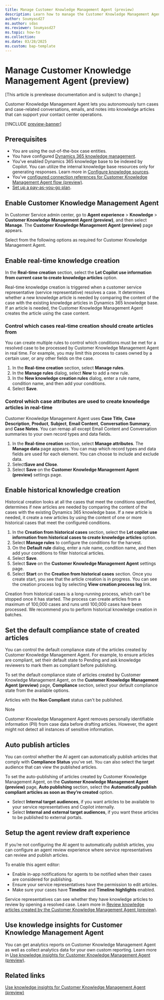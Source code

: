 ```yaml
---
title: Manage Customer Knowledge Management Agent (preview)
description: Learn how to manage the Customer Knowledge Management Agent to autonomously create knowledge articles from cases and related communications.
author: Soumyasd27
ms.author: sdas
ms.reviewer: Soumyasd27
ms.topic: how-to
ms.collection: 
ms.date: 03/28/2025
ms.custom: bap-template
---
```


# Manage Customer Knowledge Management Agent (preview)

[This article is prerelease documentation and is subject to change.]

Customer Knowledge Management Agent lets you autonomously turn cases and case-related conversations, emails, and notes into knowledge articles that can support your contact center operations. 

[!INCLUDE [preview-banner](../../../shared-content/shared/preview-includes/production-ready-preview-dynamics365.md)]

## Prerequisites

- You are using the out-of-the-box case entities.
- You have configured [Dynamics 365 knowledge management](set-up-knowledge-management-embedded-knowledge-search.md#configure-knowledge-management).
- You’ve enabled Dynamics 365 knowledge base to be indexed by Copilot. You can utilize the internal knowledge base resources only for generating responses. Learn more in [Configure knowledge sources](copilot-enable-help-pane.md#configure-knowledge-sources).
- You’ve [configured connection references for Customer Knowledge Management Agent flow (preview)](admin-km-agent-connections.md#configure-connection-references-for-customer-knowledge-management-agent-flow-preview).
- [Set up a pay-as-you-go plan](setup-pay-as-you-go.md#set-up-a-pay-as-you-go-plan).

## Enable Customer Knowledge Management Agent

In Customer Service admin center, go to **Agent experience** > **Knowledge** > **Customer Knowledge Management Agent (preview)**, and then select **Manage**. The **Customer Knowledge Management Agent (preview)** page appears.

Select from the following options as required for Customer Knowledge Management Agent.

## Enable real-time knowledge creation

In the **Real-time creation** section, select the **Let Copilot use information from current case to create knowledge articles** option.

Real-time knowledge creation is triggered when a customer service representative (service representative) resolves a case. It determines whether a new knowledge article is needed by comparing the content of the case with the existing knowledge articles in Dynamics 365 knowledge base. If an article is needed, the Customer Knowledge Management Agent creates the article using the case content.  

### Control which cases real-time creation should create articles from 

You can create multiple rules to control which conditions must be met for a resolved case to be processed by Customer Knowledge Management Agent in real time. For example, you may limit this process to cases owned by a certain user, or any other fields on the case.  

1. In the **Real-time creation** section, select **Manage rules**.
1. In the **Manage rules** dialog, select **New** to add a new rule.
1. In the **New knowledge creation rules** dialog, enter a rule name, condition name, and then add your conditions.
1. Select **Save**.

### Control which case attributes are used to create knowledge articles in real-time  

Customer Knowledge Management Agent uses **Case Title**, **Case Description**, **Product**, **Subject**, **Email Content**, **Conversation Summary**, and **Case Notes**. You can remap all except Email Content and Conversation summaries to your own record types and data fields.  
 
1. In the **Real-time creation** section, select **Manage attributes**. The **Manage data** page appears. 
You can map which record types and data fields are used for each element. You can choose to include and exclude data.
1. Select**Save and Close**.
1. Select **Save** on the **Customer Knowledge Management Agent (preview)** settings page.

## Enable historical knowledge creation

Historical creation looks at all the cases that meet the conditions specified, determines if new articles are needed by comparing the content of the cases with the existing Dynamics 365 knowledge base. If a new article is needed, it create a new articles by using the content of one or more historical cases that meet the configured conditions.  

1. In the **Creation from historical cases** section, select the **Let copilot use information from historical cases to create knowledge articles** option.
1. Select **Manage rules** to configure the conditions for the harvest.
1. On the **Default rule** dialog, enter a rule name, condition name, and then add your conditions to filter historical articles.
1. Select **Save**.
1. Select **Save** on the **Customer Knowledge Management Agent** settings page.
1. Select **Start** on the **Creation from historical cases** section. 
Once you create start, you see that the article creation is in progress. You can see the creation process log by selecting **View creation process log** link.

Creation from historical cases is a long-running process, which can't be stopped once it has started. The process can create articles from a maximum of 100,000 cases and runs until 100,000 cases have been processed. We recommend you to perform historical knowledge creation in batches. 

## Set the default compliance state of created articles

You can control the default compliance state of the articles created by Customer Knowledge Management Agent. For example, to ensure articles are compliant, set their default state to Pending and ask knowledge reviewers to mark them as compliant before publishing.  

To set the default compliance state of articles created by Customer Knowledge Management Agent, on the **Customer Knowledge Management Agent (preview)** page, **Compliance** section, select your default compliance state from the available options.

Articles with the **Non Compliant** status can't be published.

> [!NOTE]
> Customer Knowledge Management Agent removes personally identifiable information (PII) from case data before drafting articles. However, the agent might not detect all instances of sensitive information.

## Auto publish articles

You can control whether the AI agent can automatically publish articles that comply with **Compliance Status** you've set. You can also select the target audience that can view the published articles.

To set the auto-publishing of articles created by Customer Knowledge Management Agent, on the **Customer Knowledge Management Agent (preview)** page, **Auto publishing** section, select the **Automatically publish compliant articles as soon as they’re created** option.

- Select **Internal target audiences**, if you want articles to be available to your service representatives and Copilot internally. 
- Select **Internal and external target audiences**, if you want these articles to be published to external portals.

## Setup the agent review draft experience

If you’re not configuring the AI agent to automatically publish articles, you can configure an agent review experience where service representatives can review and publish articles.

To enable this agent editor: 

- Enable in-app notifications for agents to be notified when their cases are considered for publishing.
- Ensure your service representatives have the permission to edit articles.
- Make sure your cases have **Timeline** and **Timeline highlights** enabled.

Service representatives can see whether they have knowledge articles to review by opening a resolved case. Learn more in [Review knowledge articles created by the Customer Knowledge Management Agent (preview)](../use/admin-km-agent-review.md#review-knowledge-articles-created-by-the-customer-knowledge-management-agent-preview).

## Use knowledge insights for Customer Knowledge Management Agent

You can get analytics reports on Customer Knowledge Management Agent as well as collect analytics data for your own custom reporting. Learn more in [Use knowledge insights for Customer Knowledge Management Agent (preview)](../use/admin-km-agent-insights.md#use-knowledge-insights-for-customer-knowledge-management-agent-preview).

## Related links

[Use knowledge insights for Customer Knowledge Management Agent (preview)](../use/admin-km-agent-insights.md#use-knowledge-insights-for-customer-knowledge-management-agent-preview)




